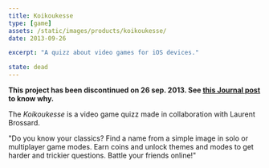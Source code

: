 ```yaml
---
title: Koikoukesse
type: [game]
assets: /static/images/products/koikoukesse/
date: 2013-09-26

excerpt: "A quizz about video games for iOS devices."

state: dead
---
```


**This project has been discontinued on 26 sep. 2013. See [this Journal post](/2013/09/breaking-news) to know why.**

The _Koikoukesse_ is a video game quizz made in collaboration with Laurent Brossard.

"Do you know your classics? Find a name from a simple image in solo or multiplayer game modes. Earn coins and unlock themes and modes to get harder and trickier questions. Battle your friends online!"
